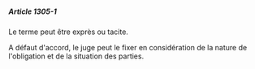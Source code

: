 ##### Article 1305-1

Le terme peut être exprès ou tacite.

A défaut d'accord, le juge peut le fixer en considération de la nature de l'obligation et de la situation des parties.

